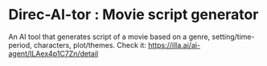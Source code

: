 # Direc-AI-tor : Movie script generator
An AI tool that generates script of a movie based on a genre, setting/time-period, characters, plot/themes.
Check it: https://illa.ai/ai-agent/ILAex4p1C7Zn/detail
